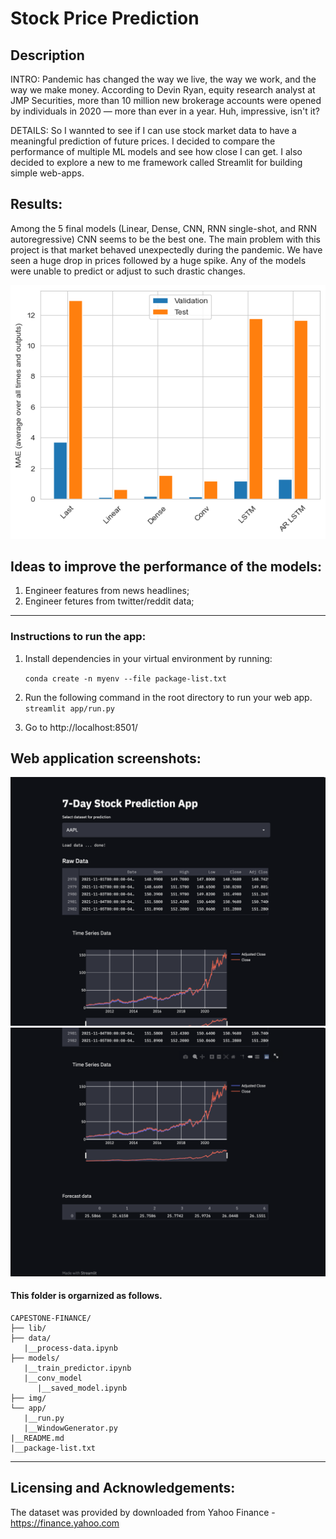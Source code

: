 # Stock Price Prediction

## Description
INTRO: Pandemic has changed the way we live, the way we work, and the way we make money. According to Devin Ryan, equity research analyst at JMP Securities, more than 10 million new brokerage accounts were opened by individuals in 2020 — more than ever in a year. Huh, impressive, isn't it? 

DETAILS: So I wannted to see if I can use stock market data to have a meaningful prediction of future prices. I decided to compare the performance of multiple ML models and see how close I can get. I also decided to explore a new to me framework called Streamlit for building simple web-apps. 

## Results:
Among the 5 final models (Linear, Dense, CNN, RNN single-shot, and RNN autoregressive) CNN seems to be the best one. The main problem with this project is that market behaved unexpectedly during the pandemic. We have seen a huge drop in prices followed by a huge spike. Any of the models were unable to predict or adjust to such drastic changes.

<img src='https://github.com/OlhaMaslova/predict-stock-prices/blob/main/img/performance.png'>

## Ideas to improve the performance of the models:
1. Engineer features from news headlines;
2. Engineer fetures from twitter/reddit data;

---

### Instructions to run the app:

1. Install dependencies in your virtual environment by running:

   `conda create -n myenv --file package-list.txt`

2. Run the following command in the root directory to run your web app.
   `streamlit app/run.py`

3. Go to http://localhost:8501/

## Web application screenshots:

![main](img/web_app_1.png)
![main](img/web_app_2.png)

#### This folder is orgarnized as follows.

```
CAPESTONE-FINANCE/
├── lib/
├── data/
   |__process-data.ipynb
├── models/
   |__train_predictor.ipynb
   |__conv_model
      |__saved_model.ipynb
├── img/
└── app/
   |__run.py
   |__WindowGenerator.py
|__README.md
|__package-list.txt
```

---

## Licensing and Acknowledgements:

The dataset was provided by downloaded from Yahoo Finance - https://finance.yahoo.com

